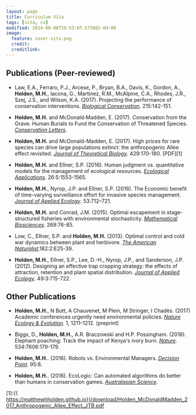```yaml
---
layout: page
title: Curriculum Vita
tags: [vita, cv]
modified: 2014-08-08T20:53:07.573882-04:00
image:
  feature: cover-vita.png
  credit: 
  creditlink: 
---
```


##  Publications (Peer-reviewed)

+ Law, E.A., Ferraro, P.J., Arcese, P., Bryan, B.A., Davis, K., Gordon, A., **Holden, M.H.**, Iacona, G., Martinez, R.M., McAlpine, C.A., Rhodes, J.R., Szej, J.S., and Wilson, K.A. (2017). Projecting the performance of conservation interventions. [*Biological Conservation*](https://www.sciencedirect.com/science/article/pii/S0006320717305219). 215:142-151.

+ **Holden, M.H.** and McDonald‐Madden, E. (2017). Conservation from the Grave: Human Burials to Fund the Conservation of Threatened Species. [*Conservation Letters*](http://onlinelibrary.wiley.com/doi/10.1111/conl.12421/full).

+ **Holden, M.H.**  and McDonald-Madden, E. (2017). High prices for rare species can drive large populations extinct: the anthropogenic Allee effect revisited. [*Journal of Theoretical Biology*](http://www.sciencedirect.com/science/article/pii/S0022519317302916). 429:170-180. [PDF][1]

+ **Holden, M.H.**  and Ellner, S.P. (2016). Human judgment vs. quantitative models for the management of ecological resources. [*Ecological Applications*](http://onlinelibrary.wiley.com/doi/10.1890/15-1295/full). 26:5:1553-1565. 

+ **Holden, M.H.**, Nyrop, J.P. and Ellner, S.P. (2016). The Economic benefit of time-varying surveillance effort for invasive species management. [*Journal of Applied Ecology*](http://onlinelibrary.wiley.com/doi/10.1111/1365-2664.12617/abstract?platform=hootsuite). 53:712–721.

+ **Holden, M.H.** and Conrad, J.M. (2015). Optimal escapement in stage-structured fisheries with environmental stochasticity. [*Mathematical Biosciences*](http://www.sciencedirect.com/science/article/pii/S0025556415001753). 269:76-85.  

+ Low, C., Ellner, S.P. and **Holden, M.H.** (2013). Optimal control and cold war dynamics between plant and herbivore. [*The American Naturalist*](http://www.jstor.org/stable/10.1086/670810).182:2:E25-39. 

+ **Holden, M.H.**, Ellner, S.P., Lee, D.-H., Nyrop, J.P., and Sanderson, J.P. (2012). Designing an effective trap cropping strategy: the effects of attraction, retention and plant spatial distribution. [*Journal of Applied Ecology*](http://onlinelibrary.wiley.com/doi/10.1111/j.1365-2664.2012.02137.x/full). 49:3:715-722. 


##  Other Publications 

+ **Holden, M.H.**, N Butt, A Chauvenet, M Plein, M Stringer, I Chadès. (2017) Academic conferences urgently need environmental policies. [*Nature Ecology & Evolution*](https://www.nature.com/articles/s41559-017-0296-2). 1, 1211–1212. (preprint)

+ Biggs, D.,  **Holden, M.H.**,  A.R. Braczowski and H.P. Possingham.  (2016). Elephant poaching: Track the impact of Kenya's ivory burn. [*Nature*](https://www.nature.com/articles/534179a). 534:7606:179-179.

+ **Holden, M.H.**. (2016). Robots vs. Environmental Managers.  [*Decision Point*](http://decision-point.com.au/article/robots-vs-environmental-managers/). 95:8.

+ **Holden, M.H.**. (2016). EcoLogic: Can automated algorithms do better than humans in conservation games.  [*Australasian Science*](http://www.australasianscience.com.au/article/issue-julyaugust-2016/%E2%80%9Crobots%E2%80%9D-vs-environmental-managers.html).


[1]:{{ https://matthewhholden.github.io}}/download/Holden_McDonaldMadden_2017_Anthropogenic_Allee_Effect_JTB.pdf
